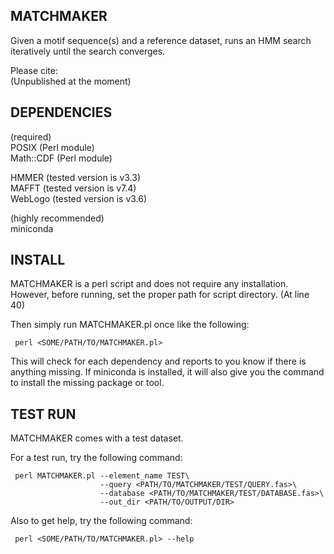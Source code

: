MATCHMAKER
--------------------
Given a motif sequence(s) and a reference dataset, runs an HMM search iteratively until the search converges.

Please cite:<br/>
(Unpublished at the moment)



DEPENDENCIES
--------------------
(required)<br/>
POSIX (Perl module)<br/>
Math::CDF (Perl module)<br/>

HMMER (tested version is v3.3)<br/>
MAFFT (tested version is v7.4)<br/>
WebLogo (tested version is v3.6)<br/>

(highly recommended)<br/>
miniconda<br/>



INSTALL
--------------------
MATCHMAKER is a perl script and does not require any installation. However, before running, set the proper path for script directory. (At line 40)

Then simply run MATCHMAKER.pl once like the following:

     perl <SOME/PATH/TO/MATCHMAKER.pl>

This will check for each dependency and reports to you know if there is anything missing. If miniconda is installed, it will also give you the command to install the missing
package or tool.



TEST RUN
--------------------
MATCHMAKER comes with a test dataset.

For a test run, try the following command:

     perl MATCHMAKER.pl --element_name TEST\
                        --query <PATH/TO/MATCHMAKER/TEST/QUERY.fas>\
                        --database <PATH/TO/MATCHMAKER/TEST/DATABASE.fas>\
                        --out_dir <PATH/TO/OUTPUT/DIR>

Also to get help, try the following command:

     perl <SOME/PATH/TO/MATCHMAKER.pl> --help
